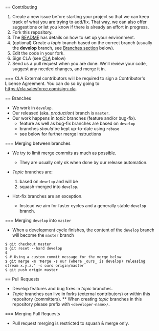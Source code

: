 == Contributing
1. Create a new issue before starting your project so that we can keep track of
   what you are trying to add/fix. That way, we can also offer suggestions or
   let you know if there is already an effort in progress.
1. Fork this repository.
1. The [README](README.md) has details on how to set up your environment.
1. (optional) Create a _topic_ branch based on the correct branch (usually the **develop** branch, see [Branches section](#Branches) below). 
1. Edit the code in your fork.
1. Sign CLA (see [CLA](#CLA) below)
1. Send us a pull request when you are done. We'll review your code, suggest any
   needed changes, and merge it in.

=== CLA
External contributors will be required to sign a Contributor's License
Agreement. You can do so by going to https://cla.salesforce.com/sign-cla.

== Branches
* We work in `develop`.
* Our released (aka. _production_) branch is `master`.
* Our work happens in _topic_ branches (feature and/or bug-fix).
  - feature as well as bug-fix branches are based on `develop`
  - branches _should_ be kept up-to-date using `rebase`
  - see below for further merge instructions

=== Merging between branches
* We try to limit merge commits as much as possible.
  - They are usually only ok when done by our release automation.

* _Topic_ branches are:
  1. based on `develop` and will be
  1. squash-merged into `develop`.

* Hot-fix branches are an exception.
  - Instead we aim for faster cycles and a generally stable `develop` branch.

=== Merging `develop` into `master`
* When a development cycle finishes, the content of the `develop` branch will become the `master` branch
```
$ git checkout master
$ git reset --hard develop
$
$ # Using a custom commit message for the merge below
$ git merge -m 'Merge -s our (where _ours_ is develop) releasing stream x.y.z.' -s ours origin/master
$ git push origin master
```

== Pull Requests
* Develop features and bug fixes in _topic_ branches.
* _Topic_ branches can live in forks (external contributors) or within this repository (committers).
  ** When creating _topic_ branches in this repository please prefix with `<developer-name>/`.

=== Merging Pull Requests
* Pull request merging is restricted to squash & merge only.
